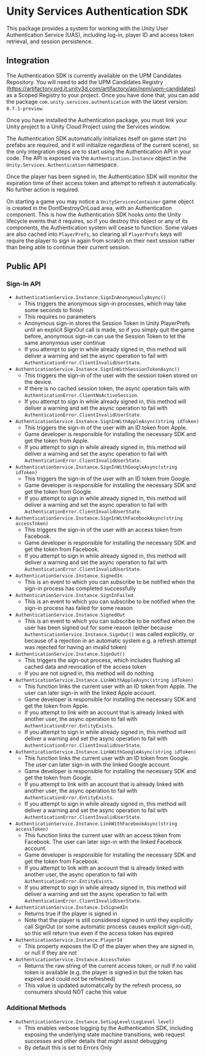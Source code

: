 # Unity Services Authentication SDK

This package provides a system for working with the Unity User Authentication Service (UAS), including log-in, player ID and access token retrieval, and session persistence.

## Integration

The Authentication SDK is currently available on the UPM Candidates Repository. You will need to add the UPM Candidates Registry (https://artifactory.prd.it.unity3d.com/artifactory/api/npm/upm-candidates) as a Scoped Registry to your project. Once you have done that, you can add the package `com.unity.services.authentication` with the latest version: `0.7.1-preview`.

Once you have installed the Authentication package, you must link your Unity project to a Unity Cloud Project using the Services window.

The Authentication SDK automatically initializes itself on game start (no prefabs are required, and it will initialize regardless of the current scene), so the only integration steps are to start using the Authentication API in your code. The API is exposed via the `Authentication.Instance` object in the `Unity.Services.Authentication` namespace.

Once the player has been signed in, the Authentication SDK will monitor the expiration time of their access token and attempt to refresh it automatically. No further action is required.

On starting a game you may notice a `UnityServicesContainer` game object is created in the DontDestroyOnLoad area, with an Authentication component. This is how the Authentication SDK hooks onto the Unity lifecycle events that it requires, so if you destroy this object or any of its components, the Authentication system will cease to function. Some values are also cached into `PlayerPrefs`, so clearing all `PlayerPrefs` keys will require the player to sign in again from scratch on their next session rather than being able to continue their current session.

## Public API

### Sign-In API

* `AuthenticationService.Instance.SignInAnonymouslyAsync()`
    * This triggers the anonymous sign-in processes, which may take some seconds to finish
	* This requires no parameters
	* Anonymous sign-in stores the Session Token in Unity PlayerPrefs until an explicit SignOut call is made, so if you simply quit the game before, anonymous sign-in can use the Session Token to let the same anonymous user continue
	* If you attempt to sign in while already signed in, this method will deliver a warning and set the async operation to fail with `AuthenticationError.ClientInvalidUserState`.
* `AuthenticationService.Instance.SignInWithSessionTokenAsync()`
    * This triggers the sign-in of the user with the session token stored on the device.
    * If there is no cached session token, the async operation fails with `AuthenticationError.ClientNoActiveSession`.
    * If you attempt to sign in while already signed in, this method will deliver a warning and set the async operation to fail with `AuthenticationError.ClientInvalidUserState`.
* `AuthenticationService.Instance.SignInWithAppleAsync(string idToken)`
    * This triggers the sign-in of the user with an ID token from Apple.
    * Game developer is responsible for installing the necessary SDK and get the token from Apple.
    * If you attempt to sign in while already signed in, this method will deliver a warning and set the async operation to fail with `AuthenticationError.ClientInvalidUserState`.
* `AuthenticationService.Instance.SignInWithGoogleAsync(string idToken)`
    * This triggers the sign-in of the user with an ID token from Google.
    * Game developer is responsible for installing the necessary SDK and get the token from Google.
    * If you attempt to sign in while already signed in, this method will deliver a warning and set the async operation to fail with `AuthenticationError.ClientInvalidUserState`.
* `AuthenticationService.Instance.SignInWithFacebookAsync(string accessToken)`
    * This triggers the sign-in of the user with an access token from Facebook.
    * Game developer is responsible for installing the necessary SDK and get the token from Facebook.
    * If you attempt to sign in while already signed in, this method will deliver a warning and set the async operation to fail with `AuthenticationError.ClientInvalidUserState`.
* `AuthenticationService.Instance.SignedIn`
	* This is an event to which you can subscribe to be notified when the sign-in process has completed successfully
* `AuthenticationService.Instance.SignInFailed`
	* This is an event to which you can subscribe to be notified when the sign-in process has failed for some reason
* `AuthenticationService.Instance.SignedOut`
	* This is an event to which you can subscribe to be notified when the user has been signed out for some reason (either because `AuthenticationService.Instance.SignOut()` was called explicitly, or because of a rejection in an automatic system e.g. a refresh attempt was rejected for having an invalid token)
* `AuthenticationService.Instance.SignOut()`
	* This triggers the sign-out process, which includes flushing all cached data and revocation of the access token
	* If you are not signed in, this method will do nothing
* `AuthenticationService.Instance.LinkWithAppleAsync(string idToken)`
    * This function links the current user with an ID token from Apple. The user can later sign-in with the linked Apple account.
    * Game developer is responsible for installing the necessary SDK and get the token from Apple.
    * If you attempt to link with an account that is already linked with another user, the async operation to fail with `AuthenticationError.EntityExists`.
    * If you attempt to sign in while already signed in, this method will deliver a warning and set the async operation to fail with `AuthenticationError.ClientInvalidUserState`.
* `AuthenticationService.Instance.LinkWithGoogleAsync(string idToken)`
    * This function links the current user with an ID token from Google. The user can later sign-in with the linked Google account.
    * Game developer is responsible for installing the necessary SDK and get the token from Google.
    * If you attempt to link with an account that is already linked with another user, the async operation to fail with `AuthenticationError.EntityExists`.
    * If you attempt to sign in while already signed in, this method will deliver a warning and set the async operation to fail with `AuthenticationError.ClientInvalidUserState`.
* `AuthenticationService.Instance.LinkWithFacebookAsync(string accessToken)`
    * This function links the current user with an access token from Facebook. The user can later sign-in with the linked Facebook account.
    * Game developer is responsible for installing the necessary SDK and get the token from Facebook.
    * If you attempt to link with an account that is already linked with another user, the async operation to fail with `AuthenticationError.EntityExists`.
    * If you attempt to sign in while already signed in, this method will deliver a warning and set the async operation to fail with `AuthenticationError.ClientInvalidUserState`.
* `AuthenticationService.Instance.IsSignedIn`
	* Returns true if the player is signed in
	* Note that the player is still considered signed in until they explicitly call SignOut (or some automatic process causes explicit sign-out), so this will return true even if the access token has expired
* `AuthenticationService.Instance.PlayerId`
	* This property exposes the ID of the player when they are signed in, or null if they are not
* `AuthenticationService.Instance.AccessToken`
	* Returns the raw string of the current access token, or null if no valid token is available (e.g. the player is signed in but the token has expired and could not be refreshed)
	* This value is updated automatically by the refresh process, so consumers should NOT cache this value

### Additional Methods

* `AuthenticationService.Instance.SetLogLevel(LogLevel level)`
	* This enables verbose logging by the Authentication SDK, including exposing the underlying state machine transitions, web request successes and other details that might assist debugging
	* By default this is set to Errors Only

